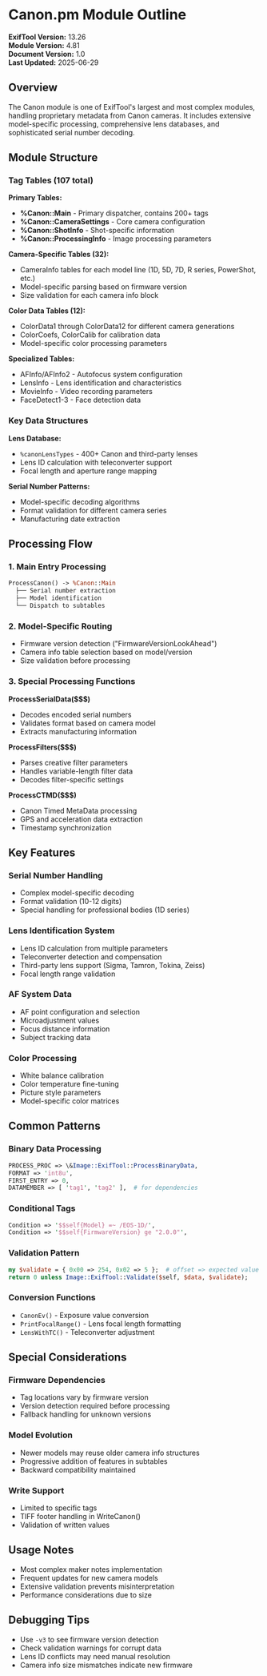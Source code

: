 # Canon.pm Module Outline

**ExifTool Version:** 13.26  
**Module Version:** 4.81  
**Document Version:** 1.0  
**Last Updated:** 2025-06-29

## Overview

The Canon module is one of ExifTool's largest and most complex modules, handling proprietary metadata from Canon cameras. It includes extensive model-specific processing, comprehensive lens databases, and sophisticated serial number decoding.

## Module Structure

### Tag Tables (107 total)

**Primary Tables:**

- **%Canon::Main** - Primary dispatcher, contains 200+ tags
- **%Canon::CameraSettings** - Core camera configuration
- **%Canon::ShotInfo** - Shot-specific information
- **%Canon::ProcessingInfo** - Image processing parameters

**Camera-Specific Tables (32):**

- CameraInfo tables for each model line (1D, 5D, 7D, R series, PowerShot, etc.)
- Model-specific parsing based on firmware version
- Size validation for each camera info block

**Color Data Tables (12):**

- ColorData1 through ColorData12 for different camera generations
- ColorCoefs, ColorCalib for calibration data
- Model-specific color processing parameters

**Specialized Tables:**

- AFInfo/AFInfo2 - Autofocus system configuration
- LensInfo - Lens identification and characteristics
- MovieInfo - Video recording parameters
- FaceDetect1-3 - Face detection data

### Key Data Structures

**Lens Database:**

- `%canonLensTypes` - 400+ Canon and third-party lenses
- Lens ID calculation with teleconverter support
- Focal length and aperture range mapping

**Serial Number Patterns:**

- Model-specific decoding algorithms
- Format validation for different camera series
- Manufacturing date extraction

## Processing Flow

### 1. Main Entry Processing

```perl
ProcessCanon() -> %Canon::Main
  ├── Serial number extraction
  ├── Model identification
  └── Dispatch to subtables
```

### 2. Model-Specific Routing

- Firmware version detection ("FirmwareVersionLookAhead")
- Camera info table selection based on model/version
- Size validation before processing

### 3. Special Processing Functions

**ProcessSerialData($$$)**

- Decodes encoded serial numbers
- Validates format based on camera model
- Extracts manufacturing information

**ProcessFilters($$$)**

- Parses creative filter parameters
- Handles variable-length filter data
- Decodes filter-specific settings

**ProcessCTMD($$$)**

- Canon Timed MetaData processing
- GPS and acceleration data extraction
- Timestamp synchronization

## Key Features

### Serial Number Handling

- Complex model-specific decoding
- Format validation (10-12 digits)
- Special handling for professional bodies (1D series)

### Lens Identification System

- Lens ID calculation from multiple parameters
- Teleconverter detection and compensation
- Third-party lens support (Sigma, Tamron, Tokina, Zeiss)
- Focal length range validation

### AF System Data

- AF point configuration and selection
- Microadjustment values
- Focus distance information
- Subject tracking data

### Color Processing

- White balance calibration
- Color temperature fine-tuning
- Picture style parameters
- Model-specific color matrices

## Common Patterns

### Binary Data Processing

```perl
PROCESS_PROC => \&Image::ExifTool::ProcessBinaryData,
FORMAT => 'int8u',
FIRST_ENTRY => 0,
DATAMEMBER => [ 'tag1', 'tag2' ],  # for dependencies
```

### Conditional Tags

```perl
Condition => '$$self{Model} =~ /EOS-1D/',
Condition => '$$self{FirmwareVersion} ge "2.0.0"',
```

### Validation Pattern

```perl
my $validate = { 0x00 => 254, 0x02 => 5 };  # offset => expected value
return 0 unless Image::ExifTool::Validate($self, $data, $validate);
```

### Conversion Functions

- `CanonEv()` - Exposure value conversion
- `PrintFocalRange()` - Lens focal length formatting
- `LensWithTC()` - Teleconverter adjustment

## Special Considerations

### Firmware Dependencies

- Tag locations vary by firmware version
- Version detection required before processing
- Fallback handling for unknown versions

### Model Evolution

- Newer models may reuse older camera info structures
- Progressive addition of features in subtables
- Backward compatibility maintained

### Write Support

- Limited to specific tags
- TIFF footer handling in WriteCanon()
- Validation of written values

## Usage Notes

- Most complex maker notes implementation
- Frequent updates for new camera models
- Extensive validation prevents misinterpretation
- Performance considerations due to size

## Debugging Tips

- Use `-v3` to see firmware version detection
- Check validation warnings for corrupt data
- Lens ID conflicts may need manual resolution
- Camera info size mismatches indicate new firmware
